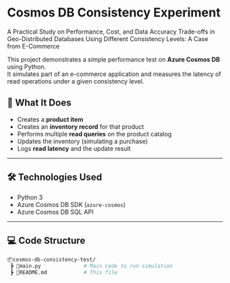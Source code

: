 # Cosmos DB Consistency Experiment
A Practical Study on Performance, Cost, and Data Accuracy Trade-offs in Geo-Distributed Databases Using Different Consistency Levels: A Case from E-Commerce


This project demonstrates a simple performance test on **Azure Cosmos DB** using Python.  
It simulates part of an e-commerce application and measures the latency of read operations under a given consistency level.

## 📌 What It Does

- Creates a **product item**
- Creates an **inventory record** for that product
- Performs multiple **read queries** on the product catalog
- Updates the inventory (simulating a purchase)
- Logs **read latency** and the update result

---

## 🛠️ Technologies Used

- Python 3
- Azure Cosmos DB SDK (`azure-cosmos`)
- Azure Cosmos DB SQL API

---

## 💻 Code Structure

```bash
📦cosmos-db-consistency-test/
 ┣ 📜main.py              # Main code to run simulation
 ┣ 📄README.md            # This file
